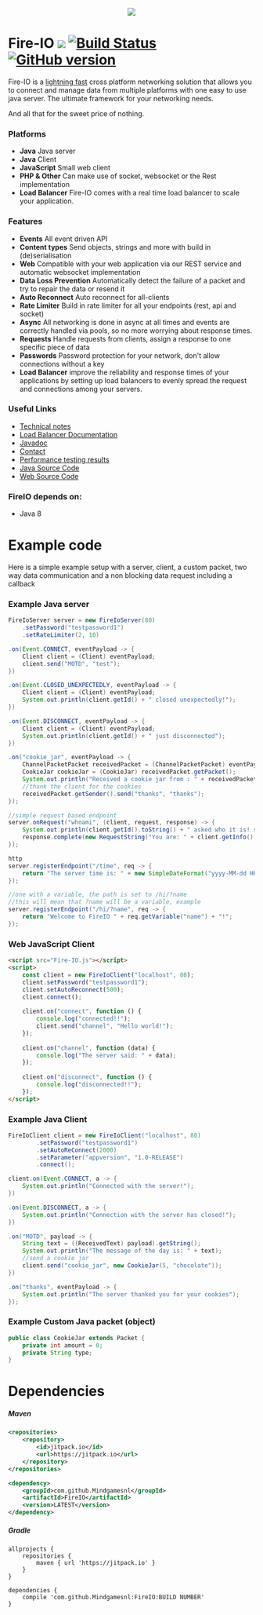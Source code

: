 <p align="center">
  <img src="http://static.craftmend.com/fireio/FIREIO.png" />
</p>

# Fire-IO [![](https://jitpack.io/v/Mindgamesnl/FireIO.svg)](https://jitpack.io/#Mindgamesnl/FireIO) [![Build Status](https://travis-ci.org/Mindgamesnl/FireIO.svg?branch=master)](https://travis-ci.org/Mindgamesnl/FireIO) [![GitHub version](https://d25lcipzij17d.cloudfront.net/badge.svg?id=gh&type=6&v=1.3.4&x2=0)](https://github.com/Mindgamesnl/FireIO)
Fire-IO is a [lightning fast](https://github.com/Mindgamesnl/FireIO/blob/master/performance.md) cross platform networking solution that allows you to connect and manage data from multiple platforms with one easy to use java server. The ultimate framework for your networking needs.

And all that for the sweet price of nothing.

### Platforms
 * **Java** Java server
 * **Java** Client
 * **JavaScript** Small web client
 * **PHP & Other** Can make use of socket, websocket or the Rest implementation
 * **Load Balancer** Fire-IO comes with a real time load balancer to scale your application.  

### Features
 * **Events** All event driven API
 * **Content types** Send objects, strings and more with build in (de)serialisation
 * **Web** Compatible with your web application via our REST service and automatic websocket implementation
 * **Data Loss Prevention** Automatically detect the failure of a packet and try to repair the data or resend it
 * **Auto Reconnect** Auto reconnect for all-clients
 * **Rate Limiter** Build in rate limiter for all your endpoints (rest, api and socket)
 * **Async** All networking is done in async at all times and events are correctly handled via pools, so no more worrying about response times.
 * **Requests** Handle requests from clients, assign a response to one specific piece of data
 * **Passwords** Password protection for your network, don't allow connections without a key
 * **Load Balancer** improve the reliability and response times of your applications by setting up load balancers to evenly spread the request and connections among your servers.
 
### Useful Links
 - [Technical notes](https://github.com/Mindgamesnl/FireIO/blob/master/documentation/technotes.md)
 - [Load Balancer Documentation](https://github.com/Mindgamesnl/FireIO/blob/master/documentation/loadbalancer.md)
 - [Javadoc](https://cdn.rawgit.com/Mindgamesnl/FireIO/master/platforms/java/javadoc/)
 - [Contact](https://twitter.com/Mindgamesnl)
 - [Performance testing results](https://github.com/Mindgamesnl/FireIO/blob/master/documentation/performance.md)
 - [Java Source Code](https://github.com/Mindgamesnl/FireIO/tree/master/platforms/java)
 - [Web Source Code](https://github.com/Mindgamesnl/FireIO/tree/master/platforms/web)

### FireIO depends on:
 - Java 8

# Example code

Here is a simple example setup with a server, client, a custom packet, two way data communication and a non blocking data request including a callback

### Example Java server
```java
FireIoServer server = new FireIoServer(80)
    .setPassword("testpassword1")
    .setRateLimiter(2, 10)

.on(Event.CONNECT, eventPayload -> {
    Client client = (Client) eventPayload;
    client.send("MOTD", "test");
})

.on(Event.CLOSED_UNEXPECTEDLY, eventPayload -> {
    Client client = (Client) eventPayload;
    System.out.println(client.getId() + " closed unexpectedly!");
})

.on(Event.DISCONNECT, eventPayload -> {
    Client client = (Client) eventPayload;
    System.out.println(client.getId() + " just disconnected");
})

.on("cookie_jar", eventPayload -> {
    ChannelPacketPacket receivedPacket = (ChannelPacketPacket) eventPayload;
    CookieJar cookieJar = (CookieJar) receivedPacket.getPacket();
    System.out.println("Received a cookie jar from : " + receivedPacket.getSender().getId() + ". The jar contains " + cookieJar.getAmount() + " cookies. The cookies type is: " + cookieJar.getType());
    //thank the client for the cookies
    receivedPacket.getSender().send("thanks", "thanks");
});

//simple request based endpoint
server.onRequest("whoami", (client, request, response) -> {
    System.out.println(client.getId().toString() + " asked who it is! sending ip back");
    response.complete(new RequestString("You are: " + client.getInfo().getHostname()));
});

http
server.registerEndpoint("/time", req -> {
    return "The server time is: " + new SimpleDateFormat("yyyy-MM-dd HH:mm:ss").format(new Date());
});

//one with a variable, the path is set to /hi/?name
//this will mean that ?name will be a variable, example
server.registerEndpoint("/hi/?name", req -> {
    return "Welcome to FireIO " + req.getVariable("name") + "!";
});
```

### Web JavaScript Client
```html
<script src="Fire-IO.js"></script>
<script>
    const client = new FireIoClient("localhost", 80);
    client.setPassword("testpassword1");
    client.setAutoReconnect(500);
    client.connect();
    
    client.on("connect", function () {
        console.log("connected!!");
        client.send("channel", "Hello world!");
    });
    
    client.on("channel", function (data) {
        console.log("The server said: " + data);
    });
    
    client.on("disconnect", function () {
        console.log("disconnected!!");
    });
</script>
```

### Example Java Client
```java
FireIoClient client = new FireIoClient("localhost", 80)
        .setPassword("testpassword1")
        .setAutoReConnect(2000)
        .setParameter("appversion", "1.0-RELEASE")
        .connect();

client.on(Event.CONNECT, a -> {
    System.out.println("Connected with the server!");
})

.on(Event.DISCONNECT, a -> {
    System.out.println("Connection with the server has closed!");
})

.on("MOTD", payload -> {
    String text = ((ReceivedText) payload).getString();
    System.out.println("The message of the day is: " + text);
    //send a cookie jar
    client.send("cookie_jar", new CookieJar(5, "chocolate"));
})

.on("thanks", eventPayload -> {
    System.out.println("The server thanked you for your cookies");
});
```

### Example Custom Java packet (object)
```java
public class CookieJar extends Packet {
    private int amount = 0;
    private String type;
}
```


# Dependencies
##### Maven
```xml
<repositories>
    <repository>
        <id>jitpack.io</id>
        <url>https://jitpack.io</url>
    </repository>
</repositories>

<dependency>
    <groupId>com.github.Mindgamesnl</groupId>
    <artifactId>FireIO</artifactId>
    <version>LATEST</version>
</dependency>
```

##### Gradle
```
allprojects {
    repositories {
        maven { url 'https://jitpack.io' }
    }
}
```

```
dependencies {
    compile 'com.github.Mindgamesnl:FireIO:BUILD NUMBER'
}
```
